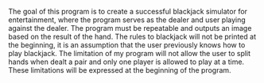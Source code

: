The goal of this program is to create a successful blackjack simulator for entertainment, where the program serves as the dealer and user playing against the dealer. The program must be repeatable and outputs an image based on the result of the hand. The rules to blackjack will not be printed at the beginning, it is an assumption that the user previously knows how to play blackjack. The limitation of my program will not allow the user to split hands when dealt a pair and only one player is allowed to play at a time. These limitations will be expressed at the beginning of the program. 
